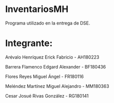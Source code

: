 # InventariosMH
Programa utilizado en la entrega de DSE.

# Integrante:

Arévalo Henríquez	Erick Fabricio	-	AH180223

Barrera Flamenco	Edgard Alexander -	BF180436

Flores Reyes		Miguel Ángel	-	FR180116

Meléndez Martínez	Miguel Alejandro	- MM180363

Cesar Josué Rivas González	-	RG180141
